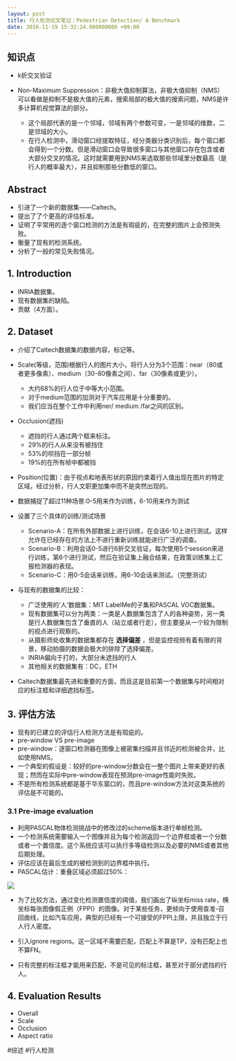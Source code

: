```yaml
---
layout: post
title: 行人检测论文笔记：Pedestrian Detection/ A Benchmark
date: 2016-11-19 15:32:24.000000000 +09:00
---
```


## 知识点

* k折交叉验证
* Non-Maximum Suppression：非极大值抑制算法，非极大值抑制（NMS）可以看做是抑制不是极大值的元素，搜索局部的极大值的搜索问题，NMS是许多计算机视觉算法的部分。

  * 这个局部代表的是一个邻域，邻域有两个参数可变，一是邻域的维数，二是邻域的大小。
  * 在行人检测中，滑动窗口经提取特征，经分类器分类识别后，每个窗口都会得到一个分数。但是滑动窗口会导致很多窗口与其他窗口存在包含或者大部分交叉的情况。这时就需要用到NMS来选取那些邻域里分数最高（是行人的概率最大），并且抑制那些分数低的窗口。

## Abstract

* 引进了一个新的数据集——Caltech。
* 提出了了个更高的评估标准。
* 证明了平常用的逐个窗口检测的方法是有瑕疵的，在完整的图片上会预测失败。
* 衡量了现有的检测系统。
* 分析了一般的常见失败情况。

## 1. Introduction

* INRIA数据集。
* 现有数据集的缺陷。
* 贡献（4方面）。

## 2. Dataset

* 介绍了Caltech数据集的数据内容，标记等。
* Scale(等级，范围)根据行人的图片大小，将行人分为3个范围：near（80或者更多像素）、medium（30-80像素之间）、far（30像素或更少）。

  * 大约68%的行人位于中等大小范围。
  * 对于medium范围的加测对于汽车应用是十分重要的。
  * 我们应当在整个工作中利用ner/ medium /far之间的区别。

* Occlusion(遮挡)

  * 遮挡的行人通过两个框来标注。
  * 29%的行人从来没有被挡住
  * 53%的呗挡在一部分帧
  * 19%的在所有帧中都被挡

* Position(位置)：由于视点和地表形状的原因约束着行人值出现在图片的特定区域，经过分析，行人文职更加集中而不是突然出现的。
* 数据捕捉了超过11种场景:0-5用来作为训练，6-10用来作为测试
* 设置了三个具体的训练/测试场景

  * Scenario-A：在所有外部数据上进行训练，在会话6-10上进行测试。这样允许在已经存在的方法上不进行重新训练就能进行广泛的调查。
  * Scenario-B：利用会话0-5进行6折交叉验证，每次使用5个session来进行训练，第6个进行测试，然后在验证集上融合结果，在政策训练集上汇报检测器的表现。
  * Scenario-C：用0-5会话来训练，用6-10会话来测试。（完整测试）

* 与现有的数据集的比较：

  * 广泛使用的‘人’数据集：MIT LabelMe的子集和PASCAL VOC数据集。
  * 现有数据集可以分为两类：一类是人数据集包含了人的各种姿势，另一类是行人数据集包含了垂直的人（站立或者行走），但主要是从一个较为限制的视点进行观察的。
  * 从摄影师处收集的数据集都存在 **选择偏差** ，但是监控视频有着有限的背景，移动拍摄的数据会极大的排除了选择偏差。
  * INRIA偏向于打的，大部分未遮挡的行人
  * 其他相关的数据集有：DC，ETH

* Caltech数据集最先进和重要的方面，而且这是目前第一个数据集与时间相对应的标注框和详细遮挡标签。

## 3. 评估方法

* 现有的已建立的评估行人检测方法是有瑕疵的。
* pre-window VS pre-image
* pre-window：逐窗口检测器在图像上被密集扫描并且邻近的检测被合并，比如使用NMS。
* 一个典型的假设是：较好的pre-window分数会在一整个图片上带来更好的表现；然而在实际中pre-window表现在预测pre-image性能时失败。
* 不是所有检测系统都是基于华东窗口的，而且pre-window方法对这类系统的评估是不可能的。

### 3.1 Pre-image evaluation

* 利用PASCAL物体检测挑战中的修改过的scheme版本进行单帧检测。
* 一个检测系统需要输入一个图像并且为每个检测返回一个边界框或者一个分数或者一个置信度。这个系统应该可以执行多等级检测以及必要的NMS或者其他后期处理。
* 评估应该在最后生成的被检测到的边界框中执行。
* PASCAL估计：重叠区域必须超过50%：

![](https://ww1.sinaimg.cn/large/006tKfTcgw1fbfqwf7ettj309801oglo.jpg)

* 为了比较方法，通过变化检测置信度的阈值，我们画出了纵坐标miss rate，横坐标每张图像假正例（FPPI）的图像。对于某些任务，更倾向于使用查准-召回曲线，比如汽车应用，典型的已经有一个可接受的FPPI上限，并且独立于行人行人密度。

* 引入ignore regions。这一区域不需要匹配，匹配上不算是TP，没有匹配上也不算FN。
* 只有完整的标注框才能用来匹配，不是可见的标注框，甚至对于部分遮挡的行人。

## 4. Evaluation Results

* Overall
* Scale
* Occlusion
* Aspect ratio

#综述 #行人检测 